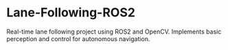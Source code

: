 # Lane-Following-ROS2
Real-time lane following project using ROS2 and OpenCV. Implements basic perception and control for autonomous navigation.
